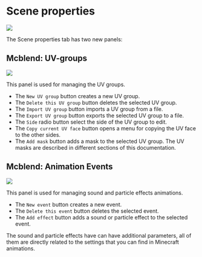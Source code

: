 # Scene properties

![](/img/gui/scene_properties.png)


The Scene properties tab has two new panels:

## Mcblend: UV-groups

![](/img/gui/scene_properties_uv_groups.png)

This panel is used for managing the UV groups.

- The `New UV group` button creates a new UV group.
- The `Delete this UV group` button deletes the selected UV group.
- The `Import UV group` button imports a UV group from a file.
- The `Export UV group` button exports the selected UV group to a file.
- The `Side` radio button select the side of the UV group to edit.
- The `Copy current UV face` button opens a menu for copying the UV face to the other sides.
- The `Add mask` button adds a mask to the selected UV group. The UV masks are described in different sections of this documentation.

## Mcblend: Animation Events

![](/img/gui/scene_properties_animation_events.png)

This panel is used for managing sound and particle effects animations.

- The `New event` button creates a new event.
- The `Delete this event` button deletes the selected event.
- The `Add effect` button adds a sound or particle effect to the selected event.

The sound and particle effects have can have additional parameters, all of them are directly related to the settings that you can find in Minecraft animations.
